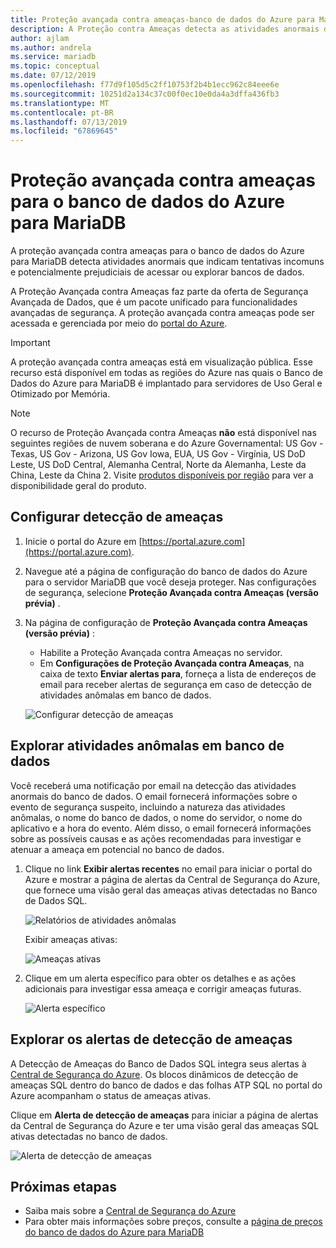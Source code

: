 ```yaml
---
title: Proteção avançada contra ameaças-banco de dados do Azure para MariaDB | Microsoft Docs
description: A Proteção contra Ameaças detecta as atividades anormais do banco de dados que indicam possíveis ameaças de segurança ao banco de dados.
author: ajlam
ms.author: andrela
ms.service: mariadb
ms.topic: conceptual
ms.date: 07/12/2019
ms.openlocfilehash: f77d9f105d5c2ff10753f2b4b1ecc962c84eee6e
ms.sourcegitcommit: 10251d2a134c37c00f0ec10e0da4a3dffa436fb3
ms.translationtype: MT
ms.contentlocale: pt-BR
ms.lasthandoff: 07/13/2019
ms.locfileid: "67869645"
---
```

# <a name="advanced-threat-protection-for-azure-database-for-mariadb"></a>Proteção avançada contra ameaças para o banco de dados do Azure para MariaDB

A proteção avançada contra ameaças para o banco de dados do Azure para MariaDB detecta atividades anormais que indicam tentativas incomuns e potencialmente prejudiciais de acessar ou explorar bancos de dados.

A Proteção Avançada contra Ameaças faz parte da oferta de Segurança Avançada de Dados, que é um pacote unificado para funcionalidades avançadas de segurança. A proteção avançada contra ameaças pode ser acessada e gerenciada por meio do [portal do Azure](https://portal.azure.com).

> [!IMPORTANT]
> A proteção avançada contra ameaças está em visualização pública. Esse recurso está disponível em todas as regiões do Azure nas quais o Banco de Dados do Azure para MariaDB é implantado para servidores de Uso Geral e Otimizado por Memória.

> [!NOTE]
> O recurso de Proteção Avançada contra Ameaças **não** está disponível nas seguintes regiões de nuvem soberana e do Azure Governamental: US Gov - Texas, US Gov - Arizona, US Gov Iowa, EUA, US Gov - Virgínia, US DoD Leste, US DoD Central, Alemanha Central, Norte da Alemanha, Leste da China, Leste da China 2. Visite [produtos disponíveis por região](https://azure.microsoft.com/global-infrastructure/services/) para ver a disponibilidade geral do produto.

## <a name="set-up-threat-detection"></a>Configurar detecção de ameaças
1. Inicie o portal do Azure em [https://portal.azure.com](https://portal.azure.com).
2. Navegue até a página de configuração do banco de dados do Azure para o servidor MariaDB que você deseja proteger. Nas configurações de segurança, selecione **Proteção Avançada contra Ameaças (versão prévia)** .
3. Na página de configuração de **Proteção Avançada contra Ameaças (versão prévia)** :

   - Habilite a Proteção Avançada contra Ameaças no servidor.
   - Em **Configurações de Proteção Avançada contra Ameaças**, na caixa de texto **Enviar alertas para**, forneça a lista de endereços de email para receber alertas de segurança em caso de detecção de atividades anômalas em banco de dados.
  
   ![Configurar detecção de ameaças](./media/howto-database-threat-protection-portal/set-up-threat-protection.png)

## <a name="explore-anomalous-database-activities"></a>Explorar atividades anômalas em banco de dados

Você receberá uma notificação por email na detecção das atividades anormais do banco de dados. O email fornecerá informações sobre o evento de segurança suspeito, incluindo a natureza das atividades anômalas, o nome do banco de dados, o nome do servidor, o nome do aplicativo e a hora do evento. Além disso, o email fornecerá informações sobre as possíveis causas e as ações recomendadas para investigar e atenuar a ameaça em potencial no banco de dados.
 
1. Clique no link **Exibir alertas recentes** no email para iniciar o portal do Azure e mostrar a página de alertas da Central de Segurança do Azure, que fornece uma visão geral das ameaças ativas detectadas no Banco de Dados SQL.
    
    ![Relatórios de atividades anômalas](./media/howto-database-threat-protection-portal/anomalous-activity-report.png)

    Exibir ameaças ativas:

    ![Ameaças ativas](./media/howto-database-threat-protection-portal/active-threats.png)

2. Clique em um alerta específico para obter os detalhes e as ações adicionais para investigar essa ameaça e corrigir ameaças futuras.
    
    ![Alerta específico](./media/howto-database-threat-protection-portal/specific-alert.png)

## <a name="explore-threat-detection-alerts"></a>Explorar os alertas de detecção de ameaças

A Detecção de Ameaças do Banco de Dados SQL integra seus alertas à [Central de Segurança do Azure](https://azure.microsoft.com/services/security-center/). Os blocos dinâmicos de detecção de ameaças SQL dentro do banco de dados e das folhas ATP SQL no portal do Azure acompanham o status de ameaças ativas.

Clique em **Alerta de detecção de ameaças** para iniciar a página de alertas da Central de Segurança do Azure e ter uma visão geral das ameaças SQL ativas detectadas no banco de dados.

   ![Alerta de detecção de ameaças](./media/howto-database-threat-protection-portal/threat-detection-alert-asc.png)
   

## <a name="next-steps"></a>Próximas etapas

* Saiba mais sobre a [Central de Segurança do Azure](https://docs.microsoft.com/azure/security-center/security-center-intro)
* Para obter mais informações sobre preços, consulte a [página de preços do banco de dados do Azure para MariaDB](https://azure.microsoft.com/pricing/details/mariadb/)  
